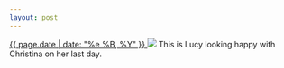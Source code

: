 ```yaml
---
layout: post
---
```


<p>
  <a href="/383">
    <time>{{ page.date | date: "%e %B, %Y" }}</time>
  </a>
  <a href="/383"><img src="{{ site.assets_url }}/383.jpg"/></a>
  <span>This is Lucy looking happy with Christina on her last day.</span>
</p>
